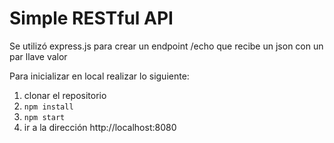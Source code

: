 # Simple RESTful API
Se utilizó express.js para crear un endpoint /echo que recibe un json con un par llave valor

Para inicializar en local realizar lo siguiente:

1. clonar el repositorio
2. `npm install`
3. `npm start`
4. ir a la dirección http://localhost:8080
